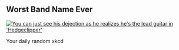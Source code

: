 ## Worst Band Name Ever
[![You can just see his dejection as he realizes he's the lead guitar in 'Hedgeclipper'](https://imgs.xkcd.com/comics/hedgeclipper.jpg)](https://xkcd.com/119/ "You can just see his dejection as he realizes he's the lead guitar in 'Hedgeclipper'")

Your daily random xkcd
